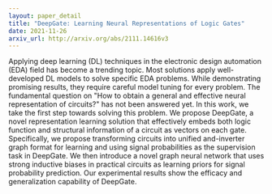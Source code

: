 ```yaml
---
layout: paper_detail
title: "DeepGate: Learning Neural Representations of Logic Gates"
date: 2021-11-26
arxiv_url: http://arxiv.org/abs/2111.14616v3
---
```


Applying deep learning (DL) techniques in the electronic design automation (EDA) field has become a trending topic. Most solutions apply well-developed DL models to solve specific EDA problems. While demonstrating promising results, they require careful model tuning for every problem. The fundamental question on "How to obtain a general and effective neural representation of circuits?" has not been answered yet. In this work, we take the first step towards solving this problem. We propose DeepGate, a novel representation learning solution that effectively embeds both logic function and structural information of a circuit as vectors on each gate. Specifically, we propose transforming circuits into unified and-inverter graph format for learning and using signal probabilities as the supervision task in DeepGate. We then introduce a novel graph neural network that uses strong inductive biases in practical circuits as learning priors for signal probability prediction. Our experimental results show the efficacy and generalization capability of DeepGate.
